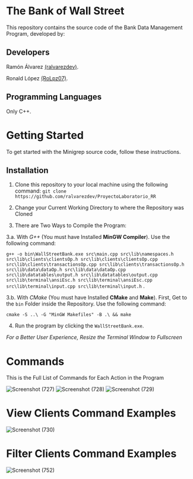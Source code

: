 # The Bank of Wall Street
This repository contains the source code of the Bank Data Management Program, developed by:

## Developers
Ramón Álvarez <a href="https://github.com/ralvarezdev">(ralvarezdev)</a>.

Ronald López <a href="https://github.com/RoLpz07">(RoLpz07)</a>.

## Programming Languages
Only C++.

# Getting Started
To get started with the Minigrep source code, follow these instructions.

## Installation

1. Clone this repository to your local machine using the following command: ```git clone https://github.com/ralvarezdev/ProyectoLaboratorio_RR```

2. Change your Current Working Directory to where the Repository was Cloned

3. There are Two Ways to Compile the Program: 

3.a. With *G++* (You must have Installed **MinGW Compiler**). Use the following command:

```g++ -o bin\WallStreetBank.exe src\main.cpp src\lib\namespaces.h src\lib\clients\clientsOp.h src\lib\clients\clientsOp.cpp src\lib\clients\transactionsOp.cpp src\lib\clients\transactionsOp.h src\lib\data\dataOp.h src\lib\data\dataOp.cpp src\lib\datatables\output.h src\lib\datatables\output.cpp src\lib\terminal\ansiEsc.h src\lib\terminal\ansiEsc.cpp src\lib\terminal\input.cpp src\lib\terminal\input.h``` .

3.b. With *CMake* (You must have Installed **CMake** and **Make**). First, Get to the ```bin``` Folder inside the Repository. Use the following command:

```cmake -S ..\ -G "MinGW Makefiles" -B .\ && make```

4. Run the program by clicking the ```WallStreetBank.exe```. 

*For a Better User Experience, Resize the Terminal Window to Fullscreen*

# Commands
This is the Full List of Commands for Each Action in the Program

![Screenshot (727)](https://github.com/ralvarezdev/ProyectoLaboratorio_RR/assets/86166683/64c3d531-83a5-41cb-ae0d-61acc8b32571)
![Screenshot (728)](https://github.com/ralvarezdev/ProyectoLaboratorio_RR/assets/86166683/baf61880-6bd1-4976-b485-82f785b9bb67)
![Screenshot (729)](https://github.com/ralvarezdev/ProyectoLaboratorio_RR/assets/86166683/1d5af61f-b876-44c2-8c61-facf7163da1c)
# View Clients Command Examples
![Screenshot (730)](https://github.com/ralvarezdev/ProyectoLaboratorio_RR/assets/86166683/32539e54-f008-40a4-8c13-1345234dbdb1)
# Filter Clients Command Examples
![Screenshot (752)](https://github.com/ralvarezdev/ProyectoLaboratorio_RR/assets/86166683/d71efa50-c463-4b19-9869-51ea30575f7e)
